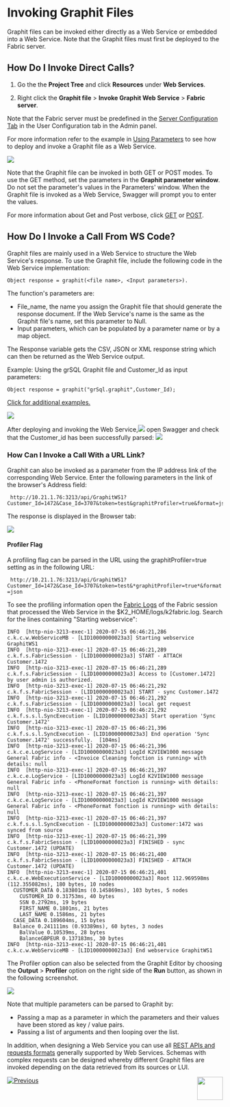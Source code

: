 # Invoking Graphit Files
Graphit files can be invoked either directly as a Web Service or embedded into a Web Service. Note that the Graphit files must first be deployed to the Fabric server. 

## How Do I Invoke Direct Calls?
1. Go the the **Project Tree** and click **Resources** under **Web Services**. 

2. Right click the **Graphit file** > **Invoke Graphit Web Service** > **Fabric server**.

Note that the Fabric server must be predefined in the [Server Configuration Tab](/articles/04_fabric_studio/04_user_preferences.md#what-is-the-purpose-of-the-server-configuration-tab) in the User Configuration tab in the Admin panel.

For more information refer to the example in [Using Parameters](/articles/15_web_services_and_graphit/17_Graphit/06_using_graphit_files_with_parameters.md#parameters-setup-when-calling-graphit-directly-from-swagger) to see how to deploy and invoke a Graphit file as a Web Service.

![](/articles/15_web_services/17_Graphit/images/47_invoking_graphit_files.png)

Note that the Graphit file can be invoked in both GET or POST modes. To use the GET method, set the parameters in the **Graphit parameter window**. Do not set the parameter's values in the Parameters' window. When the Graphit file is invoked as a Web Service, Swagger will prompt you to enter the values.

For more information about Get and Post verbose, click [GET](/articles/15_web_services_and_graphit/12_Supported_Verbs_Get.md) or [POST](/articles/15_web_services_and_graphit/13_Supported_Verbs_Post.md).

## How Do I Invoke a Call From WS Code?
Graphit files are mainly used in a Web Service to structure the Web Service's response. To use the Graphit file, include the following code in the Web Service implementation:

<p><code>Object response = graphit(&lt;file name&gt;, &lt;Input parameters&gt;).</code></p>

The function's parameters are:
  - File_name, the name you assign the Graphit file that should generate the response document. If the Web Service's name is the same as the Graphit file's name, set this parameter to Null.
  - Input parameters, which can be populated by a parameter name or by a map object.
  
The Response variable gets the CSV, JSON or XML response string which can then be returned as the Web Service output.
  
Example:
Using the grSQL Graphit file and Customer_Id as input parameters:
 <p><code>Object response = graphit("grSql.graphit",Customer_Id);</code></p> 
 
[Click for additional examples.](/articles/15_web_services_and_graphit/17_Graphit/06_using_graphit_files_with_parameters.md#parameters-setup-when-invoking-graphit-from-a-web-service)

![](/articles/15_web_services_and_graphit/17_Graphit/images/48_invoking_graphit_files.PNG)

After deploying and invoking the Web Service,![](/articles/15_web_services/17_Graphit/images/45_graphit_with_parameters.PNG) open Swagger and check that the Customer_id has been successfully parsed: ![](/articles/15_web_services/17_Graphit/images/46_graphit_with_parameters.PNG)


### How Can I Invoke a Call With a URL Link?
Graphit can also be invoked as a parameter from the IP address link of the corresponding Web Service.
Enter the following parameters in the link of the browser's Address field:

     http://10.21.1.76:3213/api/GraphitWS1?Customer_Id=1472&Case_Id=3707&token=test&graphitProfiler=true&format=json

The response is displayed in the Browser tab:

![](/articles/15_web_services_and_graphit/17_Graphit/images/49_invoking_graphit_files.PNG)

#### Profiler Flag
A profiling flag can be parsed in the URL using the graphitProfiler=true setting as in the following URL:

``` http://10.21.1.76:3213/api/GraphitWS1?Customer_Id=1472&Case_Id=3707&token=test&*graphitProfiler=true*&format=json``` 

To see the profiling information open the [Fabric Logs](/articles/21_Fabric_troubleshooting/02_Fabric_troubleshooting_log_files.md#log-files) of the Fabric session that processed the Web Service in the $K2_HOME/logs/k2fabric.log. Search for the lines containing "Starting webservice":

``` 
INFO  [http-nio-3213-exec-1] 2020-07-15 06:46:21,286 c.k.c.w.WebServiceMB - [LID10000000023a3] Starting webservice GraphitWS1
INFO  [http-nio-3213-exec-1] 2020-07-15 06:46:21,289 c.k.f.s.FabricSession - [LID10000000023a3] START - ATTACH Customer.1472
INFO  [http-nio-3213-exec-1] 2020-07-15 06:46:21,289 c.k.f.s.FabricSession - [LID10000000023a3] Access to [Customer.1472] by user admin is authorized.
INFO  [http-nio-3213-exec-1] 2020-07-15 06:46:21,292 c.k.f.s.FabricSession - [LID10000000023a3] START - sync Customer.1472
INFO  [http-nio-3213-exec-1] 2020-07-15 06:46:21,292 c.k.f.s.FabricSession - [LID10000000023a3] local get request
INFO  [http-nio-3213-exec-1] 2020-07-15 06:46:21,292 c.k.f.s.s.l.SyncExecution - [LID10000000023a3] Start operation 'Sync Customer.1472'
INFO  [http-nio-3213-exec-1] 2020-07-15 06:46:21,396 c.k.f.s.s.l.SyncExecution - [LID10000000023a3] End operation 'Sync Customer.1472' successfully.  [104ms]
INFO  [http-nio-3213-exec-1] 2020-07-15 06:46:21,396 c.k.c.e.LogService - [LID10000000023a3] LogId K2VIEW1000 message General Fabric info - <Invoice Cleaning fonction is running> with details: null
INFO  [http-nio-3213-exec-1] 2020-07-15 06:46:21,397 c.k.c.e.LogService - [LID10000000023a3] LogId K2VIEW1000 message General Fabric info - <PhoneFormat fonction is running> with details: null
INFO  [http-nio-3213-exec-1] 2020-07-15 06:46:21,397 c.k.c.e.LogService - [LID10000000023a3] LogId K2VIEW1000 message General Fabric info - <PhoneFormat fonction is running> with details: null
INFO  [http-nio-3213-exec-1] 2020-07-15 06:46:21,397 c.k.f.s.s.l.SyncExecution - [LID10000000023a3] Customer:1472 was synced from source
INFO  [http-nio-3213-exec-1] 2020-07-15 06:46:21,399 c.k.f.s.FabricSession - [LID10000000023a3] FINISHED - sync Customer.1472 (UPDATE)
INFO  [http-nio-3213-exec-1] 2020-07-15 06:46:21,400 c.k.f.s.FabricSession - [LID10000000023a3] FINISHED - ATTACH Customer.1472 (UPDATE)
INFO  [http-nio-3213-exec-1] 2020-07-15 06:46:21,401 c.k.c.e.WebExecutionService - [LID10000000023a3] Root 112.969598ms (112.355082ms), 180 bytes, 10 nodes
  CUSTOMER_DATA 0.183801ms (0.145869ms), 103 bytes, 5 nodes
    CUSTOMER_ID 0.31753ms, 40 bytes
    SSN 0.2792ms, 19 bytes
    FIRST_NAME 0.1801ms, 21 bytes
    LAST_NAME 0.1586ms, 21 bytes
  CASE_DATA 0.189604ms, 15 bytes
  Balance 0.241111ms (0.93389ms), 60 bytes, 3 nodes
    BalValue 0.10539ms, 28 bytes
    BalanceGBPEUR 0.137183ms, 30 bytes
INFO  [http-nio-3213-exec-1] 2020-07-15 06:46:21,401 c.k.c.w.WebServiceMB - [LID10000000023a3] End webservice GraphitWS1
```
The Profiler option can also be selected from the Graphit Editor by choosing the **Output** > **Profiler** option on the right side of the **Run** button, as shown in the following screenshot.

![](/articles/15_web_services_and_graphit/17_Graphit/images/49a_invoking_graphit_files.PNG)



Note that multiple parameters can be parsed to Graphit by:
- Passing a map as a parameter in which the parameters and their values have been stored as key / value pairs.
- Passing a list of arguments and then looping over the list.

In addition, when designing a Web Service you can use all [REST APIs and requests formats](/articles/15_web_services/12_Supported_Verbs_Get.md) generally supported by Web Services. Schemas with complex requests can be designed whereby different Graphit files are invoked depending on the data retrieved from its sources or LUI. 


[![Previous](/articles/images/Previous.png)](/articles/15_web_services_and_graphit/17_Graphit/06_using_graphit_files_with_parameters.md)[<img align="right" width="60" height="54" src="/articles/images/Next.png">](/articles/15_web_services_and_graphit/17_Graphit/08_invoke_javacode_from_graphit.md)
